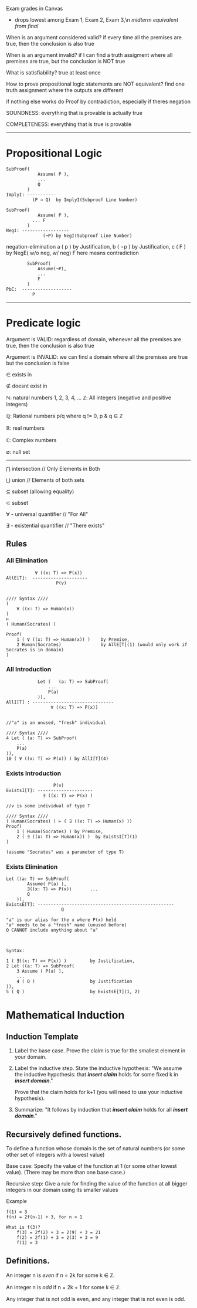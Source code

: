 Exam grades in Canvas
- drops lowest among Exam 1, Exam 2, Exam 3,\n
    *midterm equivalent from final*


When is an argument considered valid?
    if every time all the premises are true, then the conclusion
    is also true

When is an argument invalid?
    if I can find a truth assigment where all premises are true,
    but the conclusion is NOT true

What is satisfiability? 
    true at least once

How to prove propositional logic statements are 
NOT equivalent?
    find one truth assignment where the outputs are different

    
if nothing else works do Proof by contradiction, especially if theres negation

SOUNDNESS: everything that is provable is actually true

COMPLETENESS: everything that is true is provable

---

# Propositional Logic

```
SubProof(
            Assume( P ),
            ...
            Q
        )
ImplyI: -----------
          (P → Q)  by ImplyI(Subproof Line Number)
```
```
SubProof(
            Assume( P ),
          ... F
        )
NegI: ------------------
              (¬P) by NegI(Subproof Line Number)
```
negation-elimination
a ( p  ) by Justification,
b ( ¬p ) by Justification,
c ( F  ) by NegE( w/o neg, w/ neg)
F here means contradiction

```
        SubProof(
            Assume(¬P),
            ...
            F
        )
PbC:  -------------------
          P
```

---

# Predicate logic 

Argument is VALID: regardless of domain,
    whenever all the premises are true,
    then the conclusion is also true

Argument is INVALID: we can find a domain where
    all the premises are true but the conclusion is false

∈ exists in

∉ doesnt exist in

ℕ: natural numbers
    1, 2, 3, 4, ...
ℤ: All integers (negative and positive integers)

ℚ: Rational numbers
    p/q where q != 0, p & q ∈ ℤ

ℝ: real numbers

ℂ: Complex numbers

∅: null set

---

⋂ intersection // Only Elements in Both

⋃ union // Elements of both sets

⊆ subset (allowing equality)

⊂ subset

∀ - universal quantifier  // "For All"

∃ - existential quantifier // "There exists"

## Rules
### All Elimination
```
           ∀ ((x: T) => P(x))
AllE[T]:  ---------------------
                   P(v)


//// Syntax //// 
(
    ∀ ((x: T) => Human(x))
)
⊢
( Human(Socrates) )

Proof(
    1 ( ∀ ((x: T) => Human(x)) )    by Premise,
    2 Human(Socrates)               by AllE[T](1) (would only work if Socrates is in domain)
)
```
### All Introduction
```
            Let (   (a: T) => SubProof(
                ...
                P(a)
            )),
AllI[T] : -------------------------------
                 ∀ ((x: T) => P(x))


//"a" is an unused, "fresh" individual

//// Syntax ////
4 Let ( (a: T) => SubProof(
    ...
    P(a)
)),
10 ( ∀ ((x: T) => P(x)) ) by AllI[T](4)
```
### Exists Introduction
```
                  P(v)
ExistsI[T]: ---------------------
              ∃ ((x: T) => P(x) )

//v is some individual of type T

//// Syntax ////
( Human(Socrates) ) ⊢ ( ∃ ((x: T) => Human(x) ))
Proof(
    1 ( Human(Socrates) ) by Premise,
    2 ( ∃ ((x: T) => Human(x)) )  by ExistsI[T](1)
)

(assume "Socrates" was a parameter of type T)

```
### Exists Elimination
```
Let ((a: T) => SubProof(
        Assume( P(a) ),
        ∃((x: T) => P(x))       ...
        Q
    )),
ExistsE[T]: ----------------------------------------------------
                     Q

"a" is our alias for the x where P(x) held
"a" needs to be a "fresh" name (unused before)
Q CANNOT include anything about "a"



Syntax:

1 ( ∃((x: T) => P(x)) )         by Justification,
2 Let ((a: T) => SubProof(
    3 Assume ( P(a) ),
    ...
    4 ( Q )                     by Justification
)),
5 ( Q )                         by ExistsE[T](1, 2)
```

# Mathematical Induction

## Induction Template

1) Label the base case. Prove the claim is true for the smallest element 
    in your domain.


2) Label the inductive step. State the inductive hypothesis:
        "We assume the inductive hypothesis: that ***insert claim*** holds 
        for some fixed k in ***insert domain***."

    Prove that the claim holds for k+1 (you will need to use your inductive
    hypothesis).


3) Summarize: "It follows by induction that ***insert claim*** holds 
    for all ***insert domain***."


## Recursively defined functions.


To define a function whose domain is the set of natural numbers
(or some other set of integers with a lowest value)

Base case: Specify the value of the function at 1 (or some other
    lowest value). (There may be more than one base case.)


Recursive step: Give a rule for finding the value of the function
    at all bigger integers in our domain using its smaller values

Example
```
f(1) = 3
f(n) = 2f(n-1) + 3, for n > 1

What is f(3)?
    f(3) = 2f(2) + 3 = 2(9) + 3 = 21 
    f(2) = 2f(1) + 3 = 2(3) + 3 = 9
    f(1) = 3
```

## Definitions.


An integer n is *even* if n = 2k for some k ∈ ℤ.



An integer n is *odd* if n = 2k + 1 for some k ∈ ℤ.

Any integer that is not odd is even,
and any integer that is not even is odd.